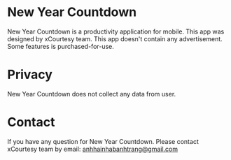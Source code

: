 # New Year Countdown

 New Year Countdown is a productivity application for mobile. This app was designed by xCourtesy team. This app doesn't contain any advertisement. Some features is purchased-for-use.

# Privacy

 New Year Countdown does not collect any data from user.

# Contact
If you have any question for New Year Countdown. Please contact xCourtesy team by email: anhhainhabanhtrang@gmail.com
